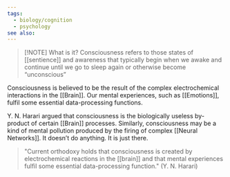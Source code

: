 ```yaml
---
tags:
  - biology/cognition
  - psychology
see also:
---
```


> [!NOTE] What is it?
> Consciousness refers to those states of [[sentience]] and awareness that typically begin when we awake and continue until we go to sleep again or otherwise become “unconscious”

Consciousness is believed to be the result of the complex electrochemical interactions in the [[Brain]]. Our mental experiences, such as [[Emotions]], fulfil some essential data-processing functions.

Y. N. Harari argued that consciousness is the biologically useless by-product of certain [[Brain]] processes. Similarly, consciousness may be a kind of mental pollution produced by the firing of complex [[Neural Networks]]. It doesn’t do anything. It is just there.

> "Current orthodoxy holds that consciousness is created by electrochemical reactions in the [[brain]] and that mental experiences fulfil some essential data-processing function." (Y. N. Harari)

